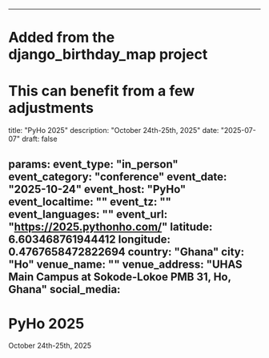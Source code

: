 
---
# Added from the django_birthday_map project
# This can benefit from a few adjustments
title: "PyHo 2025"
description: "October 24th-25th, 2025"
date: "2025-07-07"
draft: false

params:
  event_type: "in_person"
  event_category: "conference"
  event_date: "2025-10-24"
  event_host: "PyHo"
  event_localtime: ""
  event_tz: ""
  event_languages: ""
  event_url: "https://2025.pythonho.com/"
  latitude: 6.603468761944412
  longitude: 0.4767658472822694
  country: "Ghana"
  city: "Ho"
  venue_name: ""
  venue_address: "UHAS Main Campus at Sokode-Lokoe PMB 31, Ho, Ghana"
  social_media:
---

# PyHo 2025

October 24th-25th, 2025

